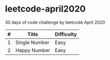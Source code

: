 # leetcode-april2020
30 days of code challenge by leetcode April 2020

\# | Title | Difficulty|
----|------|-----------|
1  |Single Number|Easy|
2  |Happy Number|Easy|